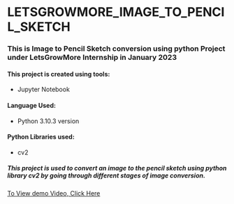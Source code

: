 # LETSGROWMORE_IMAGE_TO_PENCIL_SKETCH
### This is Image to Pencil Sketch conversion using python Project under LetsGrowMore Internship in January 2023
#### This project is created using tools:
- Jupyter Notebook
#### Language Used:
- Python 3.10.3 version
#### Python Libraries used:
- cv2
##### This project is used to convert an image to the pencil sketch using python library cv2 by going through different stages of image conversion.

[To View demo Video, Click Here](https://www.linkedin.com/posts/sakshi-porwal-786159214_january2022-opportunity-python-activity-7023523553421475840-TDlD?utm_source=share&utm_medium=member_desktop)
